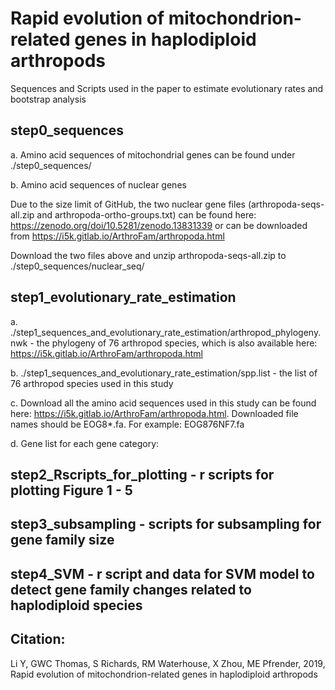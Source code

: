 # Rapid evolution of mitochondrion-related genes in haplodiploid arthropods

Sequences and Scripts used in the paper to estimate evolutionary rates and bootstrap analysis


## step0_sequences

a. Amino acid sequences of mitochondrial genes can be found under ./step0_sequences/

b. Amino acid sequences of nuclear genes

Due to the size limit of GitHub, the two nuclear gene files (arthropoda-seqs-all.zip and arthropoda-ortho-groups.txt) can be found here: https://zenodo.org/doi/10.5281/zenodo.13831339 or can be downloaded from https://i5k.gitlab.io/ArthroFam/arthropoda.html

Download the two files above and unzip arthropoda-seqs-all.zip to ./step0_sequences/nuclear_seq/


## step1_evolutionary_rate_estimation

a. ./step1_sequences_and_evolutionary_rate_estimation/arthropod_phylogeny.nwk - the phylogeny of 76 arthropod species, which is also available here: https://i5k.gitlab.io/ArthroFam/arthropoda.html

b. ./step1_sequences_and_evolutionary_rate_estimation/spp.list - the list of 76 arthropod species used in this study

c. Download all the amino acid sequences used in this study can be found here: https://i5k.gitlab.io/ArthroFam/arthropoda.html. Downloaded file names should be EOG8\*.fa. For example: EOG876NF7.fa

d. Gene list for each gene category: 

## step2_Rscripts_for_plotting - r scripts for plotting Figure 1 - 5

## step3_subsampling - scripts for subsampling for gene family size

## step4_SVM - r script and data for SVM model to detect gene family changes related to haplodiploid species

## Citation: 
Li Y, GWC Thomas, S Richards, RM Waterhouse, X Zhou, ME Pfrender, 2019, Rapid evolution of mitochondrion-related genes in haplodiploid arthropods
